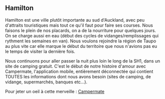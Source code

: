 ## Hamilton

Hamilton est une ville plutôt importante au sud d'Auckland, avec peu d'attraits touristiques mais tout ce qu'il faut pour faire ses courses.
Nous faisons le plein de nos placards, on a de la nourriture pour quelques jours. On se charge aussi en eau (début des cycles de vidanges/remplissages qui rythment les semaines en van).
Nous voulons rejoindre la région de Taupo au plus vite car elle marque le début du territoire que nous n'avions pas eu le temps de visiter la dernière fois.

Nous continuons pour aller passer la nuit plus loin le long de la SH1, dans un site de camping gratuit. C'est le début de notre histoire d'amour avec Campermate, l'application mobile, entièrement déconnectée qui contient TOUTES les informations dont nous avons besoin (sites de camping, de vidange, supermarchés, banques etc...).

Pour jeter un oeil à cette merveille : [Campermate](https://www.campermate.co.nz/welcome/index)
